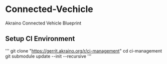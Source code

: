 # Connected-Vechicle
Akraino Connected Vehicle Blueprint


## Setup CI Environment 

'''
git clone "https://gerrit.akraino.org/r/ci-management"
cd ci-management
git submodule update --init --recursive
'''